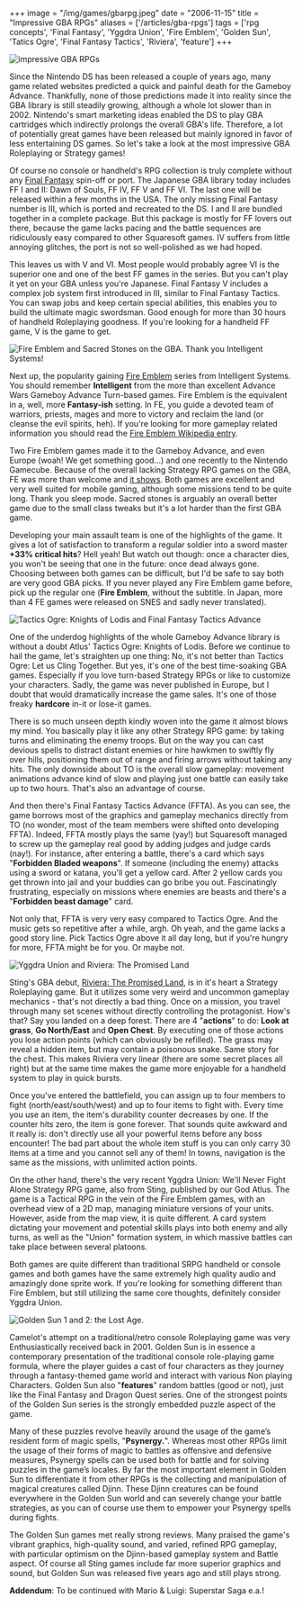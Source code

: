 +++
image = "/img/games/gbarpg.jpeg"
date = "2006-11-15"
title = "Impressive GBA RPGs"
aliases = ['/articles/gba-rpgs']
tags = ['rpg concepts', 'Final Fantasy', 'Yggdra Union', 'Fire Emblem', 'Golden Sun', 'Tatics Ogre', 'Final Fantasy Tactics', 'Riviera', 'feature']
+++

![impressive GBA RPGs](/img/articles/GBARPGs.jpg)

Since the Nintendo DS has been released a couple of years ago, many game related websites predicted a quick and painful death for the Gameboy Advance. Thankfully, none of those predictions made it into reality since the GBA library is still steadily growing, although a whole lot slower than in 2002. Nintendo's smart marketing ideas enabled the DS to play GBA cartridges which indirectly prolongs the overall GBA's life. Therefore, a lot of potentially great games have been released but mainly ignored in favor of less entertaining DS games. So let's take a look at the most impressive GBA Roleplaying or Strategy games!

Of course no console or handheld's RPG collection is truly complete without any [Final Fantasy](/tags/final-fantasy) spin-off or port. The Japanese GBA library today includes FF I and II: Dawn of Souls, FF IV, FF V and FF VI. The last one will be released within a few months in the USA. The only missing Final Fantasy number is III, which is ported and recreated to the DS. I and II are bundled together in a complete package. But this package is mostly for FF lovers out there, because the game lacks pacing and the battle sequences are ridiculously easy compared to other Squaresoft games. IV suffers from little annoying glitches, the port is not so well-polished as we had hoped. 

This leaves us with V and VI. Most people would probably agree VI is the superior one and one of the best FF games in the series. But you can't play it yet on your GBA unless you're Japanese. Final Fantasy V includes a complex job system first introduced in III, similar to Final Fantasy Tactics. You can swap jobs and keep certain special abilities, this enables you to build the ultimate magic swordsman. Good enough for more than 30 hours of handheld Roleplaying goodness. If you're looking for a handheld FF game, V is the game to get.

![](/img/articles/gbarpg_fire.jpg "Fire Emblem and Sacred Stones on the GBA. Thank you Intelligent Systems!")

Next up, the popularity gaining [Fire Emblem](/tags/fire-emblem) series from Intelligent Systems. You should remember **Intelligent** from the more than excellent Advance Wars Gameboy Advance Turn-based games. Fire Emblem is the equivalent in a, well, more **Fantasy-ish** setting. In FE, you guide a devoted team of warriors, priests, mages and more to victory and reclaim the land (or cleanse the evil spirits, heh). If you're looking for more gameplay related information you should read the [Fire Emblem Wikipedia entry](https://en.wikipedia.org/wiki/Fire_Emblem). 

Two Fire Emblem games made it to the Gameboy Advance, and even Europe (woah! We get something good...) and one recently to the Nintendo Gamecube. Because of the overall lacking Strategy RPG games on the GBA, FE was more than welcome and [it shows](http://www.gamerankings.com/htmlpages2/468480.asp?q=fire%20emblem). Both games are excellent and very well suited for mobile gaming, although some missions tend to be quite long. Thank you sleep mode. Sacred stones is arguably an overall better game due to the small class tweaks but it's a lot harder than the first GBA game. 

Developing your main assault team is one of the highlights of the game. It gives a lot of satisfaction to transform a regular soldier into a sword master **+33% critical hits**? Hell yeah! But watch out though: once a character dies, you won't be seeing that one in the future: once dead always gone. Choosing between both games can be difficult, but I'd be safe to say both are very good GBA picks. If you never played any Fire Emblem game before, pick up the regular one (**Fire Emblem**, without the subtitle. In Japan, more than 4 FE games were released on SNES and sadly never translated).

![](/img/articles/gbarpg_TO.jpg "Tactics Ogre: Knights of Lodis and Final Fantasy Tactics Advance")

One of the underdog highlights of the whole Gameboy Advance library is without a doubt Atlus' Tactics Ogre: Knights of Lodis. Before we continue to hail the game, let's straighten up one thing: No, it's not better than Tactics Ogre: Let us Cling Together. But yes, it's one of the best time-soaking GBA games. Especially if you love turn-based Strategy RPGs or like to customize your characters. Sadly, the game was never published in Europe, but I doubt that would dramatically increase the game sales. It's one of those freaky **hardcore** in-it or lose-it games. 

There is so much unseen depth kindly woven into the game it almost blows my mind. You basically play it like any other Strategy RPG game: by taking turns and eliminating the enemy troops. But on the way you can cast devious spells to distract distant enemies or hire hawkmen to swiftly fly over hills, positioning them out of range and firing arrows without taking any hits. The only downside about TO is the overall slow gameplay: movement animations advance kind of slow and playing just one battle can easily take up to two hours. That's also an advantage of course.

And then there's Final Fantasy Tactics Advance (FFTA). As you can see, the game borrows most of the graphics and gameplay mechanics directly from TO (no wonder, most of the team members were shifted onto developing FFTA). Indeed, FFTA mostly plays the same (yay!) but Squaresoft managed to screw up the gameplay real good by adding judges and judge cards (nay!). For instance, after entering a battle, there's a card which says "**Forbidden Bladed weapons**". If someone (including the enemy) attacks using a sword or katana, you'll get a yellow card. After 2 yellow cards you get thrown into jail and your buddies can go bribe you out. Fascinatingly frustrating, especially on missions where enemies are beasts and there's a "**Forbidden beast damage**" card. 

Not only that, FFTA is very very easy compared to Tactics Ogre. And the music gets so repetitive after a while, argh. Oh yeah, and the game lacks a good story line. Pick Tactics Ogre above it all day long, but if you're hungry for more, FFTA might be for you. Or maybe not.

![](/img/articles/gbarpg_union.jpg "Yggdra Union and Riviera: The Promised Land")

Sting's GBA debut, [Riviera: The Promised Land](/tags/riviera), is in it's heart a Strategy Roleplaying game. But it utilizes some very weird and uncommon gameplay mechanics - that's not directly a bad thing. Once on a mission, you travel through many set scenes without directly controlling the protagonist. How's that? Say you landed on a deep forest. There are 4 "**actions**" to do: **Look at grass**, **Go North/East** and **Open Chest**. By executing one of those actions you lose action points (which can obviously be refilled). The grass may reveal a hidden item, but may contain a poisonous snake. Same story for the chest. This makes Riviera very linear (there are some secret places all right) but at the same time makes the game more enjoyable for a handheld system to play in quick bursts.

Once you've entered the battlefield, you can assign up to four members to fight (north/east/south/west) and up to four items to fight with. Every time you use an item, the item's durability counter decreases by one. If the counter hits zero, the item is gone forever. That sounds quite awkward and it really is: don't directly use all your powerful items before any boss encounter! The bad part about the whole item stuff is you can only carry 30 items at a time and you cannot sell any of them! In towns, navigation is the same as the missions, with unlimited action points. 

On the other hand, there's the very recent Yggdra Union: We'll Never Fight Alone Strategy RPG game, also from Sting, published by our God Atlus. The game is a Tactical RPG in the vein of the Fire Emblem games, with an overhead view of a 2D map, managing miniature versions of your units. However, aside from the map view, it is quite different. A card system dictating your movement and potential skills plays into both enemy and ally turns, as well as the "Union" formation system, in which massive battles can take place between several platoons.

Both games are quite different than traditional SRPG handheld or console games and both games have the same extremely high quality audio and amazingly done sprite work. If you're looking for something different than Fire Emblem, but still utilizing the same core thoughts, definitely consider Yggdra Union.

![](/img/articles/gbarpg_sun.jpg "Golden Sun 1 and 2: the Lost Age.")

Camelot's attempt on a traditional/retro console Roleplaying game was very Enthusiastically received back in 2001. Golden Sun is in essence a contemporary presentation of the traditional console role-playing game formula, where the player guides a cast of four characters as they journey through a fantasy-themed game world and interact with various Non playing Characters. Golden Sun also "**features**" random battles (good or not), just like the Final Fantasy and Dragon Quest series. One of the strongest points of the Golden Sun series is the strongly embedded puzzle aspect of the game.

Many of these puzzles revolve heavily around the usage of the game’s resident form of magic spells, "**Psynergy.**". Whereas most other RPGs limit the usage of their forms of magic to battles as offensive and defensive measures, Psynergy spells can be used both for battle and for solving puzzles in the game’s locales. By far the most important element in Golden Sun to differentiate it from other RPGs is the collecting and manipulation of magical creatures called Djinn. These Djinn creatures can be found everywhere in the Golden Sun world and can severely change your battle strategies, as you can of course use them to empower your Psynergy spells during fights.

The Golden Sun games met really strong reviews. Many praised the game's vibrant graphics, high-quality sound, and varied, refined RPG gameplay, with particular optimism on the Djinn-based gameplay system and Battle aspect. Of course all Sting games include far more superior graphics and sound, but Golden Sun was released five years ago and still plays strong.

**Addendum**: To be continued with Mario & Luigi: Superstar Saga e.a.!

